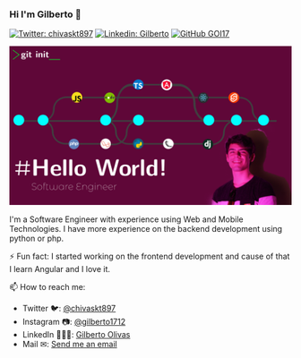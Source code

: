 ### Hi I'm Gilberto 👋

[![Twitter: chivaskt897](https://img.shields.io/twitter/follow/chivaskt897?style=social)](https://twitter.com/chivaskt897)
[![Linkedin: Gilberto](https://img.shields.io/badge/-gilberto_olivas-blue?style=flat-square&logo=Linkedin&logoColor=white&link=https://www.linkedin.com/in/golivas-it/)](https://www.linkedin.com/in/golivas-it/)
[![GitHub GOI17](https://img.shields.io/github/followers/GOI17?label=follow&style=social)](https://github.com/GOI17)

<img src="https://github.com/GOI17/GOI17/blob/master/header-flow.png"/>

I'm a Software Engineer with experience using Web and Mobile Technologies. I have more experience on the backend development using python or php.

⚡ Fun fact: 
  I started working on the frontend development and cause of that I learn Angular and I love it.
  
📫 How to reach me:
  - Twitter 🐦: <a href="https://twitter.com/chivaskt897" target="_blank">@chivaskt897</a>
  - Instagram 📷: <a href="https://www.instagram.com/gilberto1712/" target="_blank">@gilberto1712</a>
  - LinkedIn 👨🏻‍💻: <a href="https://www.linkedin.com/in/golivas-it/" target="_blank">Gilberto Olivas</a>
  - Mail ✉: <a href="mailto:olivasgilberto@gmail.com" target="_blank">Send me an email</a>
